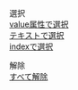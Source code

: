 選択  
[value属性で選択](value属性で選択.md)  
[テキストで選択](テキストで選択.md)  
[indexで選択](indexで選択.md)  

解除  
[すべて解除](すべて解除.md)  
